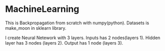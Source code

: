 # MachineLearning
This is Backpropagation from scratch with numpy(python).
Datasets is make_moon in sklearn library.

I create Neural Netework with 3 layers.
Inputs has 2 nodes(layers 1).
Hidden layer has 3 nodes (layers 2).
Output has 1 node (layers 3).
